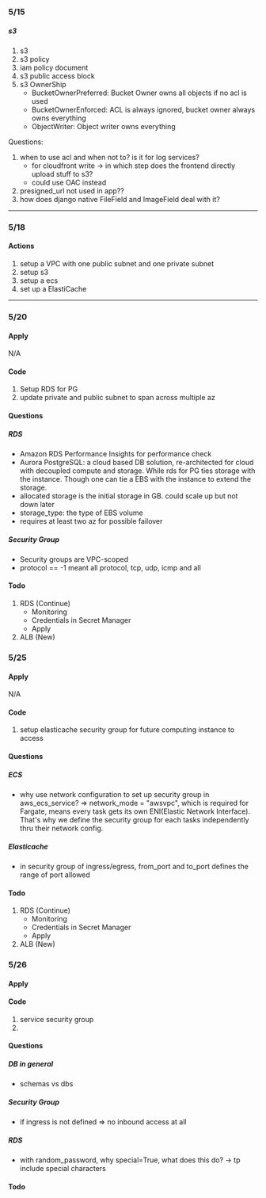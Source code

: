 ### 5/15

##### s3

1. s3
2. s3 policy
3. iam policy document
4. s3 public access block
5. s3 OwnerShip
   - BucketOwnerPreferred: Bucket Owner owns all objects if no acl is used
   - BucketOwnerEnforced: ACL is always ignored, bucket owner always owns everything
   - ObjectWriter: Object writer owns everything

Questions:

1. when to use acl and when not to? is it for log services?
   - for cloudfront write -> in which step does the frontend directly upload stuff to s3?
   - could use OAC instead
2. presigned_url not used in app??
3. how does django native FileField and ImageField deal with it?

---

### 5/18

#### Actions

1. setup a VPC with one public subnet and one private subnet
2. setup s3
3. setup a ecs
4. set up a ElastiCache

---

### 5/20

#### Apply

N/A

#### Code

1. Setup RDS for PG
2. update private and public subnet to span across multiple az

#### Questions

##### RDS

- Amazon RDS Performance Insights for performance check
- Aurora PostgreSQL: a cloud based DB solution, re-architected for cloud with decoupled compute and storage. While rds for PG ties storage with the instance. Though one can tie a EBS with the instance to extend the storage.
- allocated storage is the initial storage in GB. could scale up but not down later
- storage_type: the type of EBS volume
- requires at least two az for possible failover

##### Security Group

- Security groups are VPC-scoped
- protocol == -1 meant all protocol, tcp, udp, icmp and all

#### Todo

1. RDS (Continue)
   - Monitoring
   - Credentials in Secret Manager
   - Apply
2. ALB (New)

### 5/25

#### Apply

N/A

#### Code

1. setup elasticache security group for future computing instance to access

#### Questions

##### ECS

- why use network configuration to set up security group in aws_ecs_service?
  => network_mode = "awsvpc", which is required for Fargate, means every task gets its own ENI(Elastic Network Interface). That's why we define the security group for each tasks independently thru their network config.

##### Elasticache

- in security group of ingress/egress, from_port and to_port defines the range of port allowed

#### Todo

1. RDS (Continue)
   - Monitoring
   - Credentials in Secret Manager
   - Apply
2. ALB (New)

### 5/26

#### Apply

#### Code

1. service security group
2.

#### Questions

##### DB in general

- schemas vs dbs

##### Security Group

- if ingress is not defined => no inbound access at all

##### RDS

- with random_password, why special=True, what does this do? -> tp include special characters

#### Todo
